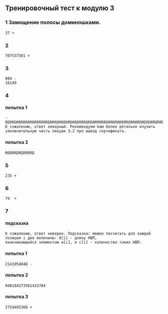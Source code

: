 
## Тренировочный тест к модулю 3

### 1 Замощение полосы доминошками. 
    37 +
### 2  
    707537501 +
### 3
    804 -
    16149
### 4
#### попытка 1
    - DDDRDRRRRRRRRRRRRRRDRRRDRRRDRDRDDRRRDRDRRRRRRDRRRRRRDRRDRRRRDRDDDRRDRRDRRDDDRRDRDRDDDRDRRRDRDDDDRRDDRDRDRDDDDDRDDDDRRRDDDDRDDDRRRDRDRDRDRDDDRRRRDDRDDDDRDDDDRDDDRDRRRRRRDDRRRRDDDRDRRRRDRDRRDDRDDRDRRRDRRDRDRDDDDDDRRRDRRR
    К сожалению, ответ неверный. Рекомендуем вам более детально изучить заключительную часть лекции 3.2 про вывод сертификата.
#### попытка 2
    RDDRRDRDDRRRD
### 5
    235 +
### 6
    79  +
### 7
#### подсказка
    К сожалению, ответ неверен. Подсказка: можно посчитать для каждой позиции i две величины: d[i] - длину НВП, 
    оканчивающейся элементом a[i], и c[i] - количество таких НВП.
#### попытка 1
    2141054048 - 
#### попытка 2
    940184273581432704
#### попытка 3
    2724495360 +